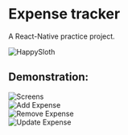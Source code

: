 # Expense tracker

A React-Native practice project.<br>

![HappySloth](https://media.giphy.com/media/v1.Y2lkPTc5MGI3NjExbWhiYXozZnhhZzN6NnJuN2tsZ3h4aG1mcHAwdnN1YnVhN2F6bTU5dCZlcD12MV9naWZzX3NlYXJjaCZjdD1n/3NtY188QaxDdC/giphy.gif)

## Demonstration:

![Screens](./demoGifs/screens.gif)<br>
![Add Expense](./demoGifs/addexpense.gif)<br>
![Remove Expense](./demoGifs/removeExpense.gif)<br>
![Update Expense](./demoGifs/updateExpense.gif)<br>
